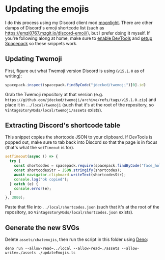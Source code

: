 # Updating the emojis

I do this process using my Discord client mod [moonlight](https://moonlight-mod.github.io/). There are other dumps of Discord's emoji shortcode list (such as <https://emzi0767.mzgit.io/discord-emoji/>), but I prefer doing it myself. If you're following along at home, make sure to [enable DevTools](https://moonlight-mod.github.io/ext-dev/devtools/#enabling-devtools) and [setup Spacepack](https://moonlight-mod.github.io/ext-dev/helpful-exts/#spacepack) so these snippets work.

## Updating Twemoji

First, figure out what Twemoji version Discord is using (`v15.1.0` as of writing):

```js
spacepack.inspect(spacepack.findByCode("jdecked/twemoji")[0].id)
````

Grab the Twemoji repository at that version (e.g. `https://github.com/jdecked/twemoji/archive/refs/tags/v15.1.0.zip`) and place it in `../local/twemoji` (such that it's at the root of the repository, so `VintageStoryMods/local/twemoji/assets` exists).

## Extracting Discord's shortcode table

This snippet copies the shortcode JSON to your clipboard. If DevTools is popped out, make sure to tab back into Discord so that the page is in focus (that's what the `setTimeout` is for).

```js
setTimeout(async () => {
  try {
    const shortcodes = spacepack.require(spacepack.findByCode("face_holding_back_tears", "surrogates")[0].id);
    const shortcodesStr = JSON.stringify(shortcodes);
    await navigator.clipboard.writeText(shortcodesStr);
    console.log("ok copied");
  } catch (e) {
    console.error(e);
  }
}, 3000);
````

Paste that file into `../local/shortcodes.json` (such that it's at the root of the repository, so `VintageStoryMods/local/shortcodes.json` exists).

## Generate the new SVGs

Delete `assets/chatemojis`, then run the script in this folder using [Deno](https://deno.com/):

```shell
deno run --allow-read=../local --allow-read=./assets --allow-write=./assets ./updateEmojis.ts
```
